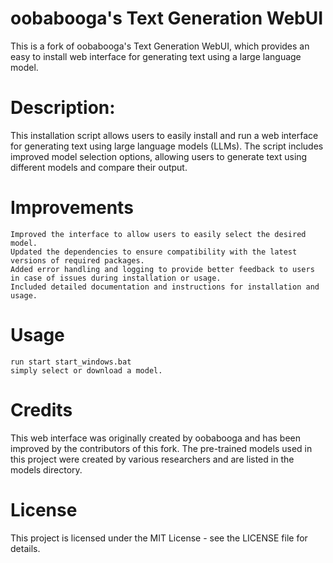 # oobabooga's Text Generation WebUI

This is a fork of oobabooga's Text Generation WebUI, which provides an easy to install web interface for generating text using a large language model.

# Description:

This installation script allows users to easily install and run a web interface for generating text using large language models (LLMs). The script includes improved model selection options, allowing users to generate text using different models and compare their output.

# Improvements

    Improved the interface to allow users to easily select the desired model.
    Updated the dependencies to ensure compatibility with the latest versions of required packages.
    Added error handling and logging to provide better feedback to users in case of issues during installation or usage.
    Included detailed documentation and instructions for installation and usage.
    
# Usage

```
run start start_windows.bat
simply select or download a model.
```

# Credits

This web interface was originally created by oobabooga and has been improved by the contributors of this fork. The pre-trained models used in this project were created by various researchers and are listed in the models directory.

# License

This project is licensed under the MIT License - see the LICENSE file for details.
